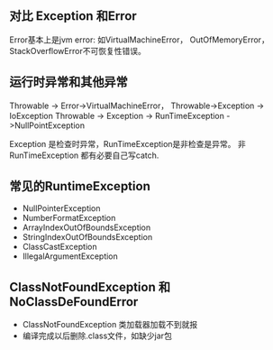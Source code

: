 ## 对比 Exception 和Error
Error基本上是jvm error: 如VirtualMachineError， OutOfMemoryError，StackOverflowError不可恢复性错误。

## 运行时异常和其他异常
Throwable -> Error->VirtualMachineError，
Throwable->Exception -> IoException
Throwable -> Exception -> RunTimeException ->NullPointException


Exception 是检查时异常，RunTimeException是非检查是异常。 非RunTimeException 都有必要自己写catch.

## 常见的RuntimeException
- NullPointerException
- NumberFormatException
- ArrayIndexOutOfBoundsException
- StringIndexOutOfBoundsException
- ClassCastException
- IllegalArgumentException

## ClassNotFoundException 和NoClassDeFoundError
- ClassNotFoundException 类加载器加载不到就报
- 编译完成以后删除.class文件，如缺少jar包
